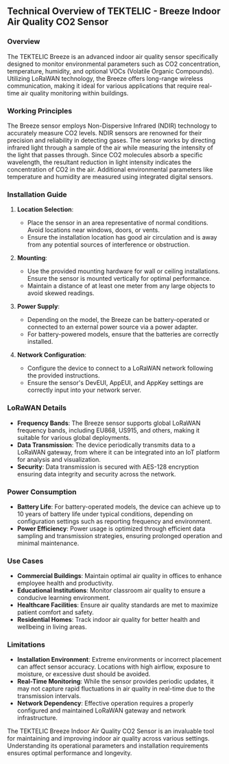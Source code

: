 ## Technical Overview of TEKTELIC - Breeze Indoor Air Quality CO2 Sensor

### Overview

The TEKTELIC Breeze is an advanced indoor air quality sensor specifically designed to monitor environmental parameters such as CO2 concentration, temperature, humidity, and optional VOCs (Volatile Organic Compounds). Utilizing LoRaWAN technology, the Breeze offers long-range wireless communication, making it ideal for various applications that require real-time air quality monitoring within buildings.

### Working Principles

The Breeze sensor employs Non-Dispersive Infrared (NDIR) technology to accurately measure CO2 levels. NDIR sensors are renowned for their precision and reliability in detecting gases. The sensor works by directing infrared light through a sample of the air while measuring the intensity of the light that passes through. Since CO2 molecules absorb a specific wavelength, the resultant reduction in light intensity indicates the concentration of CO2 in the air. Additional environmental parameters like temperature and humidity are measured using integrated digital sensors.

### Installation Guide

1. **Location Selection**: 
   - Place the sensor in an area representative of normal conditions. Avoid locations near windows, doors, or vents.
   - Ensure the installation location has good air circulation and is away from any potential sources of interference or obstruction.

2. **Mounting**:
   - Use the provided mounting hardware for wall or ceiling installations. Ensure the sensor is mounted vertically for optimal performance.
   - Maintain a distance of at least one meter from any large objects to avoid skewed readings.

3. **Power Supply**:
   - Depending on the model, the Breeze can be battery-operated or connected to an external power source via a power adapter.
   - For battery-powered models, ensure that the batteries are correctly installed.

4. **Network Configuration**:
   - Configure the device to connect to a LoRaWAN network following the provided instructions.
   - Ensure the sensor's DevEUI, AppEUI, and AppKey settings are correctly input into your network server.

### LoRaWAN Details

- **Frequency Bands**: The Breeze sensor supports global LoRaWAN frequency bands, including EU868, US915, and others, making it suitable for various global deployments.
- **Data Transmission**: The device periodically transmits data to a LoRaWAN gateway, from where it can be integrated into an IoT platform for analysis and visualization.
- **Security**: Data transmission is secured with AES-128 encryption ensuring data integrity and security across the network.

### Power Consumption

- **Battery Life**: For battery-operated models, the device can achieve up to 10 years of battery life under typical conditions, depending on configuration settings such as reporting frequency and environment.
- **Power Efficiency**: Power usage is optimized through efficient data sampling and transmission strategies, ensuring prolonged operation and minimal maintenance.

### Use Cases

- **Commercial Buildings**: Maintain optimal air quality in offices to enhance employee health and productivity.
- **Educational Institutions**: Monitor classroom air quality to ensure a conducive learning environment.
- **Healthcare Facilities**: Ensure air quality standards are met to maximize patient comfort and safety.
- **Residential Homes**: Track indoor air quality for better health and wellbeing in living areas.

### Limitations

- **Installation Environment**: Extreme environments or incorrect placement can affect sensor accuracy. Locations with high airflow, exposure to moisture, or excessive dust should be avoided.
- **Real-Time Monitoring**: While the sensor provides periodic updates, it may not capture rapid fluctuations in air quality in real-time due to the transmission intervals.
- **Network Dependency**: Effective operation requires a properly configured and maintained LoRaWAN gateway and network infrastructure.

The TEKTELIC Breeze Indoor Air Quality CO2 Sensor is an invaluable tool for maintaining and improving indoor air quality across various settings. Understanding its operational parameters and installation requirements ensures optimal performance and longevity.